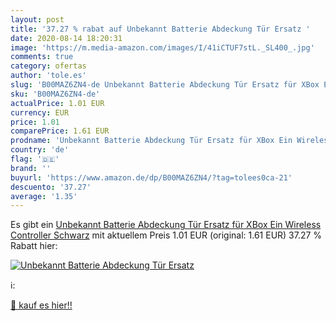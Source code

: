 ```yaml
---
layout: post
title: '37.27 % rabat auf Unbekannt Batterie Abdeckung Tür Ersatz '
date: 2020-08-14 18:20:31
image: 'https://m.media-amazon.com/images/I/41iCTUF7stL._SL400_.jpg'
comments: true
category: ofertas
author: 'tole.es'
slug: 'B00MAZ6ZN4-de Unbekannt Batterie Abdeckung Tür Ersatz für XBox Ein...'
sku: 'B00MAZ6ZN4-de'
actualPrice: 1.01 EUR
currency: EUR
price: 1.01
comparePrice: 1.61 EUR
prodname: 'Unbekannt Batterie Abdeckung Tür Ersatz für XBox Ein Wireless Controller Schwarz'
country: 'de'
flag: '🇩🇪'
brand: ''
buyurl: 'https://www.amazon.de/dp/B00MAZ6ZN4/?tag=tolees0ca-21'
descuento: '37.27'
average: '1.35'
---
```


Es gibt ein [Unbekannt Batterie Abdeckung Tür Ersatz für XBox Ein Wireless Controller Schwarz](https://www.amazon.de/dp/B00MAZ6ZN4/?tag=tolees0ca-21) mit aktuellem Preis 1.01 EUR (original: 1.61 EUR) 37.27 % Rabatt hier:

[![Unbekannt Batterie Abdeckung Tür Ersatz ](https://m.media-amazon.com/images/I/41iCTUF7stL._SL400_.jpg)](https://www.amazon.de/dp/B00MAZ6ZN4/?tag=tolees0ca-21)

ℹ️:


[🛒 kauf es hier!!](https://www.amazon.de/dp/B00MAZ6ZN4/?tag=tolees0ca-21)

